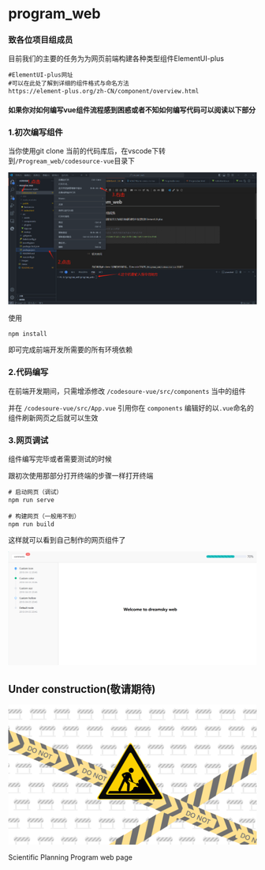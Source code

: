 # program_web

### 致各位项目组成员

目前我们的主要的任务为为网页前端构建各种类型组件ElementUI-plus

```
#ElementUI-plus网址
#可以在此处了解到详细的组件格式与命名方法
https://element-plus.org/zh-CN/component/overview.html

```

#### 如果你对如何编写vue组件流程感到困惑或者不知如何编写代码可以阅读以下部分

### 1.初次编写组件

当你使用git clone 当前的代码库后，在vscode下转到`/Progream_web/codesource-vue`目录下

![1731223105387](images/README/1731223105387.png)

使用

```
npm install
```

即可完成前端开发所需要的所有环境依赖

### 2.代码编写

在前端开发期间，只需增添修改  `/codesoure-vue/src/components` 当中的组件

并在 `/codesoure-vue/src/App.vue` 引用你在 `components` 编辑好的以`.vue`命名的组件刷新网页之后就可以生效


### 3.网页调试

组件编写完毕或者需要测试的时候

跟初次使用那部分打开终端的步骤一样打开终端

```
# 启动网页（调试）
npm run serve

# 构建网页（一般用不到）
npm run build
```

这样就可以看到自己制作的网页组件了

![1731223420849](images/README/1731223420849.png)

## Under construction(敬请期待)

![1729863444202](images/README/1729863444202.png)

Scientific Planning Program web page
